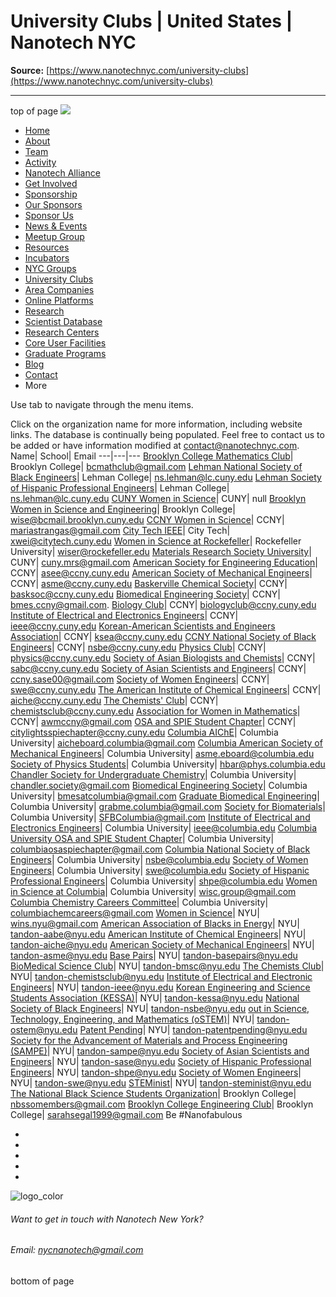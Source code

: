 # University Clubs | United States | Nanotech NYC

**Source:** [https://www.nanotechnyc.com/university-clubs](https://www.nanotechnyc.com/university-clubs)

---

top of page
[![](https://static.wixstatic.com/media/08758d_7d20c73eab55413cb85b9725de9dddc7~/v1/fill/w_160,h_44,al_c,q_85,usm_0.66_1.00_0.01,enc_avif,quality_auto/)](https://www.nanotechnyc.com)
* [Home](https://www.nanotechnyc.com)
* [About](https://www.nanotechnyc.com/about)
* [Team](https://www.nanotechnyc.com/team)
* [Activity](https://www.nanotechnyc.com/activity)
* [Nanotech Alliance](https://www.nanotechnyc.com/nanotech-alliance)
* [Get Involved](https://www.nanotechnyc.com/get-involved)
* [Sponsorship](https://www.nanotechnyc.com/copy-of-sponsorship)
* [Our Sponsors](https://www.nanotechnyc.com/copy-of-our-sponsors)
* [Sponsor Us](https://www.nanotechnyc.com/sponsor)
* [News & Events](https://www.nanotechnyc.com/newsevents)
* [Meetup Group](https://www.nanotechnyc.com/meetup-group)
* [Resources](https://www.nanotechnyc.com/resources)
* [Incubators](https://www.nanotechnyc.com/incubators)
* [NYC Groups](https://www.nanotechnyc.com/nyc-groups)
* [University Clubs](https://www.nanotechnyc.com/university-clubs)
* [Area Companies](https://www.nanotechnyc.com/nyc-area-companies)
* [Online Platforms](https://www.nanotechnyc.com/online-platforms)
* [Research](https://www.nanotechnyc.com/nyc-research)
* [Scientist Database](https://www.nanotechnyc.com/scientistdatabase)
* [Research Centers](https://www.nanotechnyc.com/research-centers)
* [Core User Facilities](https://www.nanotechnyc.com/coreuserfacilities)
* [Graduate Programs](https://www.nanotechnyc.com/graduateprograms)
* [Blog](https://www.nanotechnyc.com/blog)
* [Contact](https://www.nanotechnyc.com/contact)
* More

Use tab to navigate through the menu items.

Click on the organization name for more information, including website links. The database is continually being populated. Feel free to contact us to be added or have information modified at contact@nanotechnyc.com. 
Name| School| Email 
---|---|--- 
[Brooklyn College Mathematics Club](https://www.nanotechnyc.com/University-Clubs/brooklyn-college-mathematics-club)| Brooklyn College| bcmathclub@gmail.com 
[Lehman National Society of Black Engineers](https://www.nanotechnyc.com/University-Clubs/lehman-national-society-of-black-engineers)| Lehman College| ns.lehman@lc.cuny.edu 
[Lehman Society of Hispanic Professional Engineers](https://www.nanotechnyc.com/University-Clubs/lehman-society-of-hispanic-professional-engineers)| Lehman College| ns.lehman@lc.cuny.edu 
[CUNY Women in Science](https://www.nanotechnyc.com/University-Clubs/cuny-women-in-science)| CUNY| null 
[Brooklyn Women in Science and Engineering](https://www.nanotechnyc.com/University-Clubs/brooklyn-women-in-science-and-engineering)| Brooklyn College| wise@bcmail.brooklyn.cuny.edu 
[CCNY Women in Science](https://www.nanotechnyc.com/University-Clubs/ccny-women-in-science)| CCNY| mariastrangas@gmail.com 
[City Tech IEEE](https://www.nanotechnyc.com/University-Clubs/city-tech-ieee)| City Tech| xwei@citytech.cuny.edu 
[Women in Science at Rockefeller](https://www.nanotechnyc.com/University-Clubs/women-in-science-at-rockefeller)| Rockefeller University| wiser@rockefeller.edu 
[Materials Research Society University](https://www.nanotechnyc.com/University-Clubs/materials-research-society-university)| CUNY| cuny.mrs@gmail.com 
[American Society for Engineering Education](https://www.nanotechnyc.com/University-Clubs/american-society-for-engineering-education)| CCNY| asee@ccny.cuny.edu 
[American Society of Mechanical Engineers](https://www.nanotechnyc.com/University-Clubs/american-society-of-mechanical-engineers)| CCNY| asme@ccny.cuny.edu 
[Baskerville Chemical Society](https://www.nanotechnyc.com/University-Clubs/baskerville-chemical-society)| CCNY| basksoc@ccny.cuny.edu 
[Biomedical Engineering Society](https://www.nanotechnyc.com/University-Clubs/biomedical-engineering-society)| CCNY| bmes.ccny@gmail.com. 
[Biology Club](https://www.nanotechnyc.com/University-Clubs/biology-club)| CCNY| biologyclub@ccny.cuny.edu 
[Institute of Electrical and Electronics Engineers](https://www.nanotechnyc.com/University-Clubs/institute-of-electrical-and-electronics-engineers)| CCNY| ieee@ccny.cuny.edu 
[Korean-American Scientists and Engineers Association](https://www.nanotechnyc.com/University-Clubs/korean-american-scientists-and-engineers-association)| CCNY| ksea@ccny.cuny.edu 
[CCNY National Society of Black Engineers](https://www.nanotechnyc.com/University-Clubs/ccny-national-society-of-black-engineers)| CCNY| nsbe@ccny.cuny.edu 
[Physics Club](https://www.nanotechnyc.com/University-Clubs/physics-club)| CCNY| physics@ccny.cuny.edu 
[Society of Asian Biologists and Chemists](https://www.nanotechnyc.com/University-Clubs/society-of-asian-biologists-and-chemists)| CCNY| sabc@ccny.cuny.edu 
[Society of Asian Scientists and Engineers](https://www.nanotechnyc.com/University-Clubs/society-of-asian-scientists-and-engineers)| CCNY| ccny.sase00@gmail.com 
[Society of Women Engineers](https://www.nanotechnyc.com/University-Clubs/society-of-women-engineers)| CCNY| swe@ccny.cuny.edu 
[The American Institute of Chemical Engineers](https://www.nanotechnyc.com/University-Clubs/the-american-institute-of-chemical-engineers)| CCNY| aiche@ccny.cuny.edu 
[The Chemists' Club](https://www.nanotechnyc.com/University-Clubs/the-chemists'-club)| CCNY| chemistsclub@ccny.cuny.edu 
[Association for Women in Mathematics](https://www.nanotechnyc.com/University-Clubs/association-for-women-in-mathematics)| CCNY| awmccny@gmail.com 
[OSA and SPIE Student Chapter](https://www.nanotechnyc.com/University-Clubs/osa-and-spie-student-chapter)| CCNY| citylightsspiechapter@ccny.cuny.edu 
[Columbia AIChE](https://www.nanotechnyc.com/University-Clubs/columbia-aiche)| Columbia University| aicheboard.columbia@gmail.com 
[Columbia American Society of Mechanical Engineers](https://www.nanotechnyc.com/University-Clubs/columbia-american-society-of-mechanical-engineers)| Columbia University| asme.eboard@columbia.edu 
[Society of Physics Students](https://www.nanotechnyc.com/University-Clubs/society-of-physics-students)| Columbia University| hbar@phys.columbia.edu 
[Chandler Society for Undergraduate Chemistry](https://www.nanotechnyc.com/University-Clubs/chandler-society-for-undergraduate-chemistry)| Columbia University| chandler.society@gmail.com 
[Biomedical Engineering Society](https://www.nanotechnyc.com/University-Clubs/biomedical-engineering-society)| Columbia University| bmesatcolumbia@gmail.com 
[Graduate Biomedical Engineering](https://www.nanotechnyc.com/University-Clubs/graduate-biomedical-engineering)| Columbia University| grabme.columbia@gmail.com 
[Society for Biomaterials](https://www.nanotechnyc.com/University-Clubs/society-for-biomaterials)| Columbia University| SFBColumbia@gmail.com 
[Institute of Electrical and Electronics Engineers](https://www.nanotechnyc.com/University-Clubs/institute-of-electrical-and-electronics-engineers)| Columbia University| ieee@columbia.edu 
[Columbia University OSA and SPIE Student Chapter](https://www.nanotechnyc.com/University-Clubs/columbia-university-osa-and-spie-student-chapter)| Columbia University| columbiaosaspiechapter@gmail.com 
[Columbia National Society of Black Engineers](https://www.nanotechnyc.com/University-Clubs/columbia-national-society-of-black-engineers)| Columbia University| nsbe@columbia.edu 
[Society of Women Engineers](https://www.nanotechnyc.com/University-Clubs/society-of-women-engineers)| Columbia University| swe@columbia.edu 
[Society of Hispanic Professional Engineers](https://www.nanotechnyc.com/University-Clubs/society-of-hispanic-professional-engineers)| Columbia University| shpe@columbia.edu 
[Women in Science at Columbia](https://www.nanotechnyc.com/University-Clubs/women-in-science-at-columbia)| Columbia University| wisc.group@gmail.com 
[Columbia Chemistry Careers Committee](https://www.nanotechnyc.com/University-Clubs/columbia-chemistry-careers-committee)| Columbia University| columbiachemcareers@gmail.com 
[Women in Science](https://www.nanotechnyc.com/University-Clubs/women-in-science)| NYU| wins.nyu@gmail.com 
[American Association of Blacks in Energy](https://www.nanotechnyc.com/University-Clubs/american-association-of-blacks-in-energy)| NYU| tandon-aabe@nyu.edu 
[American Institute of Chemical Engineers](https://www.nanotechnyc.com/University-Clubs/american-institute-of-chemical-engineers)| NYU| tandon-aiche@nyu.edu 
[American Society of Mechanical Engineers](https://www.nanotechnyc.com/University-Clubs/american-society-of-mechanical-engineers)| NYU| tandon-asme@nyu.edu 
[Base Pairs](https://www.nanotechnyc.com/University-Clubs/base-pairs)| NYU| tandon-basepairs@nyu.edu 
[BioMedical Science Club](https://www.nanotechnyc.com/University-Clubs/biomedical-science-club)| NYU| tandon-bmsc@nyu.edu 
[The Chemists Club](https://www.nanotechnyc.com/University-Clubs/the-chemists-club)| NYU| tandon-chemistsclub@nyu.edu 
[Institute of Electrical and Electronic Engineers](https://www.nanotechnyc.com/University-Clubs/institute-of-electrical-and-electronic-engineers)| NYU| tandon-ieee@nyu.edu 
[Korean Engineering and Science Students Association (KESSA)](https://www.nanotechnyc.com/University-Clubs/korean-engineering-and-science-students-association-\(kessa\))| NYU| tandon-kessa@nyu.edu 
[National Society of Black Engineers](https://www.nanotechnyc.com/University-Clubs/national-society-of-black-engineers)| NYU| tandon-nsbe@nyu.edu 
[out in Science, Technology, Engineering, and Mathematics (oSTEM)](https://www.nanotechnyc.com/University-Clubs/out-in-science%2C-technology%2C-engineering%2C-and-mathematics-\(ostem\))| NYU| tandon-ostem@nyu.edu 
[Patent Pending](https://www.nanotechnyc.com/University-Clubs/patent-pending)| NYU| tandon-patentpending@nyu.edu 
[Society for the Advancement of Materials and Process Engineering (SAMPE)](https://www.nanotechnyc.com/University-Clubs/society-for-the-advancement-of-materials-and-process-engineering-\(sampe\))| NYU| tandon-sampe@nyu.edu 
[Society of Asian Scientists and Engineers](https://www.nanotechnyc.com/University-Clubs/society-of-asian-scientists-and-engineers)| NYU| tandon-sase@nyu.edu 
[Society of Hispanic Professional Engineers](https://www.nanotechnyc.com/University-Clubs/society-of-hispanic-professional-engineers)| NYU| tandon-shpe@nyu.edu 
[Society of Women Engineers](https://www.nanotechnyc.com/University-Clubs/society-of-women-engineers)| NYU| tandon-swe@nyu.edu 
[STEMinist](https://www.nanotechnyc.com/University-Clubs/steminist)| NYU| tandon-steminist@nyu.edu 
[The National Black Science Students Organization](https://www.nanotechnyc.com/University-Clubs/the-national-black-science-students-organization)| Brooklyn College| nbssomembers@gmail.com 
[Brooklyn College Engineering Club](https://www.nanotechnyc.com/University-Clubs/brooklyn-college-engineering-club)| Brooklyn College| sarahsegal1999@gmail.com 
Be #Nanofabulous 
* [](https://twitter.com/NanotechNyc)
* [](https://www.instagram.com/nanotechnyc/)
* [](https://www.facebook.com/nanotechnyc)
* [](https://www.linkedin.com/groups/8780846/)
* [](https://www.eventbrite.com/cc/nanotech-nyc-meetups-424319)

![logo_color ](https://static.wixstatic.com/media/08758d_c84849ec3f6a4cf69d3dee3ba6a67d0d~/v1/fill/w_101,h_51,al_c,q_85,usm_0.66_1.00_0.01,blur_3,enc_avif,quality_auto/logo_color%)
###### Want to get in touch with Nanotech New York?
###### Email: nycnanotech@gmail.com
bottom of page